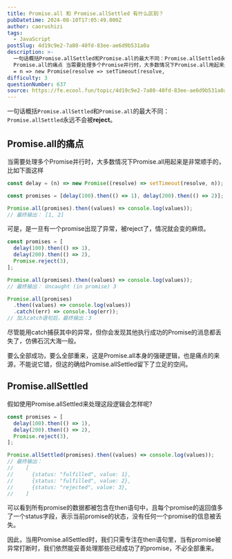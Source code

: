 ```yaml
---
title: Promise.all 和 Promise.allSettled 有什么区别？
pubDatetime: 2024-08-10T17:05:49.000Z
author: caorushizi
tags:
  - JavaScript
postSlug: 4d19c9e2-7a80-40fd-83ee-ae6d9b531a0a
description: >-
  一句话概括Promise.allSettled和Promise.all的最大不同：Promise.allSettled永远不会被reject。
  Promise.all的痛点 当需要处理多个Promise并行时，大多数情况下Promise.all用起来是非常顺手的，比如下面这样 const delay
  = n => new Promise(resolve => setTimeout(resolve,
difficulty: 3
questionNumber: 637
source: https://fe.ecool.fun/topic/4d19c9e2-7a80-40fd-83ee-ae6d9b531a0a
---
```


一句话概括`Promise.allSettled`和`Promise.all`的最大不同：`Promise.allSettled`永远不会被**reject**。

## Promise.all的痛点

当需要处理多个Promise并行时，大多数情况下Promise.all用起来是非常顺手的，比如下面这样

```js
const delay = (n) => new Promise((resolve) => setTimeout(resolve, n));

const promises = [delay(100).then(() => 1), delay(200).then(() => 2)];

Promise.all(promises).then((values) => console.log(values));
// 最终输出： [1, 2]
```

可是，是一旦有一个promise出现了异常，被reject了，情况就会变的麻烦。

```js
const promises = [
  delay(100).then(() => 1),
  delay(200).then(() => 2),
  Promise.reject(3),
];

Promise.all(promises).then((values) => console.log(values));
// 最终输出： Uncaught (in promise) 3

Promise.all(promises)
  .then((values) => console.log(values))
  .catch((err) => console.log(err));
// 加入catch语句后，最终输出：3
```

尽管能用catch捕获其中的异常，但你会发现其他执行成功的Promise的消息都丢失了，仿佛石沉大海一般。

要么全部成功，要么全部重来，这是Promise.all本身的强硬逻辑，也是痛点的来源，不能说它错，但这的确给Promise.allSettled留下了立足的空间。

## Promise.allSettled

假如使用Promise.allSettled来处理这段逻辑会怎样呢?

```js
const promises = [
  delay(100).then(() => 1),
  delay(200).then(() => 2),
  Promise.reject(3),
];

Promise.allSettled(promises).then((values) => console.log(values));
// 最终输出：
//    [
//      {status: "fulfilled", value: 1},
//      {status: "fulfilled", value: 2},
//      {status: "rejected", value: 3},
//    ]
```

可以看到所有promise的数据都被包含在then语句中，且每个promise的返回值多了一个status字段，表示当前promise的状态，没有任何一个promise的信息被丢失。

因此，当用Promise.allSettled时，我们只需专注在then语句里，当有promise被异常打断时，我们依然能妥善处理那些已经成功了的promise，不必全部重来。
